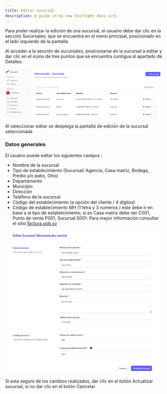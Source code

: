 ```yaml
---
title: Editar sucursal
description: A guide in my new Starlight docs site.
---
```


Para poder realizar la edición de una sucursal, el usuario debe dar clic en la sección Sucursales; que se encuentra en el menú principal,  posicionado en el lado izquierdo de la pantalla.

Al acceder a la sección de sucursales, posicionarse en la sucursal a editar y dar clic en el icono de tres puntos que se encuentra contigua al apartado de Detalles

![Página de registro](../../../assets/branch-list.png)

Al seleccionar editar se desplega la pantalla de edición de la sucursal seleccionada

### Datos generales

El usuario puede editar los siguientes campos :

- Nombre de la sucursal
- Tipo de establecimiento (Sucursal/ Agencia, Casa matriz, Bodega, Predio y/o patio, Otro)
- Departamento
- Municipio
- Dirección
- Teléfono de la sucursal
- Código del establecimiento (a opción del cliente / 4 dígitos)
- Código de establecimiento MH (1 letra y 3 números ) este debe ir en base a al tipo de establecimiento, si es Casa matriz debe ser C001,  Punto de venta P001, Sucursal S001. Para mayor información consultar el sitio [factura.gob.sv](https://factura.gob.sv)

![Página de registro](../../../assets/branch-edit.png)

Si esta seguro de los cambios realizados, dar clic en el botón Actualizar sucursal, si no dar clic en el botón Cancelar